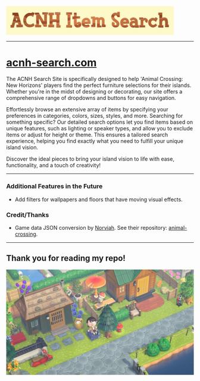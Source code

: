 <img src="title-image.png" alt="ACNH Search Image" width="450"/>

---

# [acnh-search.com](https://acnh-search.com/)

The ACNH Search Site is specifically designed to help 'Animal Crossing: New Horizons' players find the perfect furniture selections for their islands. Whether you're in the midst of designing or decorating, our site offers a comprehensive range of dropdowns and buttons for easy navigation.

Effortlessly browse an extensive array of items by specifying your preferences in categories, colors, sizes, styles, and more. Searching for something specific? Our detailed search options let you find items based on unique features, such as lighting or speaker types, and allow you to exclude items or adjust for height or theme. This ensures a tailored search experience, helping you find exactly what you need to fulfill your unique island vision.

Discover the ideal pieces to bring your island vision to life with ease, functionality, and a touch of creativity!

---

### Additional Features in the Future
 - Add filters for wallpapers and floors that have moving visual effects.

### Credit/Thanks
 - Game data JSON conversion by [Norviah](https://github.com/Norviah). See their repository: [animal-crossing](https://github.com/Norviah/animal-crossing).

---
## Thank you for reading my repo! 
<img src="acnh.JPG" alt="ACNH Game Image" width="675"/>
